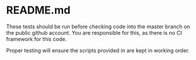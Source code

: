 # README.md

These tests should be run before checking code into the master branch on the public github account. You are responsible for this, as there is no CI framework for this code. 

Proper testing will ensure the scripts provided in are kept in working order.


